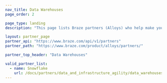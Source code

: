 ```yaml
---
nav_title: Data Warehouses
page_order: 2

page_type: landing
description: "This page lists Braze partners (Alloys) who help make your data usable from your messaging campaigns."

layout: partner_page
partner_api: "https://www.braze.com/api/v1/partners"
partner_path: "https://www.braze.com/product/alloys/partners/"

partner_top_header: "Data Warehouses"

valid_partner_list:
  - name: Snowflake
    url: /docs/partners/data_and_infrastructure_agility/data_warehouses/snowflake/
---
```

